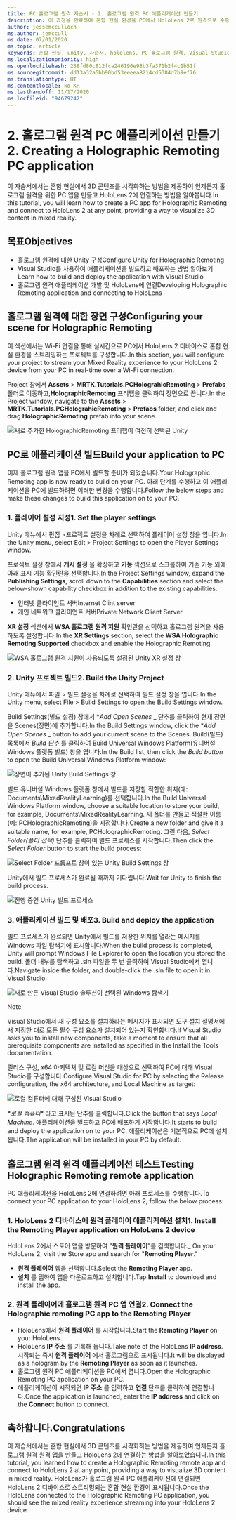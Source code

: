 ```yaml
---
title: PC 홀로그램 원격 자습서 - 2. 홀로그램 원격 PC 애플리케이션 만들기
description: 이 과정을 완료하여 혼합 현실 환경을 PC에서 HoloLens 2로 원격으로 수행하는 PC 애플리케이션을 만드는 방법을 알아봅니다.
author: jessemcculloch
ms.author: jemccull
ms.date: 07/01/2020
ms.topic: article
keywords: 혼합 현실, unity, 자습서, hololens, PC 홀로그램 원격, Visual Studio
ms.localizationpriority: high
ms.openlocfilehash: 258fd80c812fca246190e98b3fa371b2f4c1b51f
ms.sourcegitcommit: dd13a32a5bb90bd53eeeea8214cd5384d7b9ef76
ms.translationtype: HT
ms.contentlocale: ko-KR
ms.lasthandoff: 11/17/2020
ms.locfileid: "94679242"
---
```

# <a name="2-creating-a-holographic-remoting-pc-application"></a><span data-ttu-id="44496-105">2. 홀로그램 원격 PC 애플리케이션 만들기</span><span class="sxs-lookup"><span data-stu-id="44496-105">2. Creating a Holographic Remoting PC application</span></span>

<span data-ttu-id="44496-106">이 자습서에서는 혼합 현실에서 3D 콘텐츠를 시각화하는 방법을 제공하여 언제든지 홀로그램 원격을 위한 PC 앱을 만들고 HoloLens 2에 연결하는 방법을 알아봅니다.</span><span class="sxs-lookup"><span data-stu-id="44496-106">In this tutorial, you will learn how to create a PC app for Holographic Remoting and connect to HoloLens 2 at any point, providing a way to visualize 3D content in mixed reality.</span></span>

## <a name="objectives"></a><span data-ttu-id="44496-107">목표</span><span class="sxs-lookup"><span data-stu-id="44496-107">Objectives</span></span>

* <span data-ttu-id="44496-108">홀로그램 원격에 대한 Unity 구성</span><span class="sxs-lookup"><span data-stu-id="44496-108">Configure Unity for Holographic Remoting</span></span>
* <span data-ttu-id="44496-109">Visual Studio를 사용하여 애플리케이션을 빌드하고 배포하는 방법 알아보기</span><span class="sxs-lookup"><span data-stu-id="44496-109">Learn how to build and deploy the application with Visual Studio</span></span>
* <span data-ttu-id="44496-110">홀로그램 원격 애플리케이션 개발 및 HoloLens에 연결</span><span class="sxs-lookup"><span data-stu-id="44496-110">Developing Holographic Remoting application and connecting to HoloLens</span></span>

## <a name="configuring-your-scene-for-holographic-remoting"></a><span data-ttu-id="44496-111">홀로그램 원격에 대한 장면 구성</span><span class="sxs-lookup"><span data-stu-id="44496-111">Configuring your scene for Holographic Remoting</span></span>

<span data-ttu-id="44496-112">이 섹션에서는 Wi-Fi 연결을 통해 실시간으로 PC에서 HoloLens 2 디바이스로 혼합 현실 환경을 스트리밍하는 프로젝트를 구성합니다.</span><span class="sxs-lookup"><span data-stu-id="44496-112">In this section, you will configure your project to stream your Mixed Reality experience to your HoloLens 2 device from your PC in real-time over a Wi-Fi connection.</span></span>

<span data-ttu-id="44496-113">Project 창에서 **Assets** > **MRTK.Tutorials.PCHolograhicRemoting** > **Prefabs** 폴더로 이동하고,**HolographicRemoting** 프리팹을 클릭하여 장면으로 끕니다.</span><span class="sxs-lookup"><span data-stu-id="44496-113">In the Project window, navigate to the **Assets** > **MRTK.Tutorials.PCHolograhicRemoting** > **Prefabs** folder, and click and drag **HolographicRemoting** prefab into your scene.</span></span>

![새로 추가한 HolographicRemoting 프리팹이 여전히 선택된 Unity](images/mrlearning-pc-holographic-remoting/Tutorial2-Section1-Step1-1.png)

## <a name="build-your-application-to-pc"></a><span data-ttu-id="44496-115">PC로 애플리케이션 빌드</span><span class="sxs-lookup"><span data-stu-id="44496-115">Build your application to PC</span></span>

<span data-ttu-id="44496-116">이제 홀로그램 원격 앱을 PC에서 빌드할 준비가 되었습니다.</span><span class="sxs-lookup"><span data-stu-id="44496-116">Your Holographic Remoting app is now ready to build on your PC.</span></span> <span data-ttu-id="44496-117">아래 단계를 수행하고 이 애플리케이션을 PC에 빌드하려면 이러한 변경을 수행합니다.</span><span class="sxs-lookup"><span data-stu-id="44496-117">Follow the below steps and make these changes to build this application on to your PC.</span></span>

### <a name="1-set-the-player-settings"></a><span data-ttu-id="44496-118">1. 플레이어 설정 지정</span><span class="sxs-lookup"><span data-stu-id="44496-118">1. Set the player settings</span></span>

<span data-ttu-id="44496-119">Unity 메뉴에서 편집 >프로젝트 설정을 차례로 선택하여 플레이어 설정 창을 엽니다.</span><span class="sxs-lookup"><span data-stu-id="44496-119">In the Unity menu, select Edit > Project Settings to open the Player Settings window.</span></span>

<span data-ttu-id="44496-120">프로젝트 설정 창에서 **게시 설정** 을 확장하고 **기능** 섹션으로 스크롤하여 기존 기능 외에 아래 표시 기능 확인란을 선택합니다.</span><span class="sxs-lookup"><span data-stu-id="44496-120">In the Project Settings window, expand the **Publishing Settings**, scroll down to the **Capabilities** section and select the below-shown capability checkbox in addition to the existing capabilities.</span></span>

* <span data-ttu-id="44496-121">인터넷 클라이언트 서버</span><span class="sxs-lookup"><span data-stu-id="44496-121">Internet Clint server</span></span>
* <span data-ttu-id="44496-122">개인 네트워크 클라이언트 서버</span><span class="sxs-lookup"><span data-stu-id="44496-122">Private Network Client Server</span></span>

<span data-ttu-id="44496-123">**XR 설정** 섹션에서 **WSA 홀로그램 원격 지원** 확인란을 선택하고 홀로그램 원격을 사용하도록 설정합니다.</span><span class="sxs-lookup"><span data-stu-id="44496-123">In the **XR Settings** section, select the **WSA Holographic Remoting Supported** checkbox and enable the Holographic Remoting.</span></span>

![WSA 홀로그램 원격 지원이 사용되도록 설정된 Unity XR 설정 창](images/mrlearning-pc-holographic-remoting/Tutorial2-Section2-Step1-1.png)

### <a name="2-build-the-unity-project"></a><span data-ttu-id="44496-125">2. Unity 프로젝트 빌드</span><span class="sxs-lookup"><span data-stu-id="44496-125">2. Build the Unity Project</span></span>

<span data-ttu-id="44496-126">Unity 메뉴에서 파일 > 빌드 설정을 차례로 선택하여 빌드 설정 창을 엽니다.</span><span class="sxs-lookup"><span data-stu-id="44496-126">In the Unity menu, select File > Build Settings to open the Build Settings window.</span></span>

<span data-ttu-id="44496-127">Build Settings(빌드 설정) 창에서 \**_Add Open Scenes_* _ 단추를 클릭하여 현재 장면을 Scenes(장면)에 추가합니다.</span><span class="sxs-lookup"><span data-stu-id="44496-127">In the Build Settings window, click the \**_Add Open Scenes_* _ button to add your current scene to the Scenes.</span></span> <span data-ttu-id="44496-128">Build(빌드) 목록에서 _*_Build 단추_*_ 를 클릭하여 Build Universal Windows Platform(유니버설 Windows 플랫폼 빌드) 창을 엽니다.</span><span class="sxs-lookup"><span data-stu-id="44496-128">In the Build list, then click the _*_Build button_*_ to open the Build Universal Windows Platform window:</span></span>

![장면이 추가된 Unity Build Settings 창](images/mrlearning-pc-holographic-remoting/Tutorial2-Section2-Step2-1.png)

<span data-ttu-id="44496-130">빌드 유니버설 Windows 플랫폼 창에서 빌드를 저장할 적합한 위치(예: Documents\MixedRealityLearning)를 선택합니다.</span><span class="sxs-lookup"><span data-stu-id="44496-130">In the Build Universal Windows Platform window, choose a suitable location to store your build, for example, Documents\MixedRealityLearning.</span></span> <span data-ttu-id="44496-131">새 폴더를 만들고 적절한 이름(예: PCHolographicRemoting)을 지정합니다.</span><span class="sxs-lookup"><span data-stu-id="44496-131">Create a new folder and give it a suitable name, for example, PCHolographicRemoting.</span></span> <span data-ttu-id="44496-132">그런 다음, _*_Select Folder(폴더 선택)_*_ 단추를 클릭하여 빌드 프로세스를 시작합니다.</span><span class="sxs-lookup"><span data-stu-id="44496-132">Then click the _*_Select Folder_*_ button to start the build process:</span></span>

![Select Folder 프롬프트 창이 있는 Unity Build Settings 창](images/mrlearning-pc-holographic-remoting/Tutorial2-Section2-Step2-2.png)

<span data-ttu-id="44496-134">Unity에서 빌드 프로세스가 완료될 때까지 기다립니다.</span><span class="sxs-lookup"><span data-stu-id="44496-134">Wait for Unity to finish the build process.</span></span>

![진행 중인 Unity 빌드 프로세스](images/mrlearning-pc-holographic-remoting/Tutorial2-Section2-Step2-3.png)

### <a name="3-build-and-deploy-the-application"></a><span data-ttu-id="44496-136">3. 애플리케이션 빌드 및 배포</span><span class="sxs-lookup"><span data-stu-id="44496-136">3. Build and deploy the application</span></span>

<span data-ttu-id="44496-137">빌드 프로세스가 완료되면 Unity에서 빌드를 저장한 위치를 열라는 메시지를 Windows 파일 탐색기에 표시합니다.</span><span class="sxs-lookup"><span data-stu-id="44496-137">When the build process is completed, Unity will prompt Windows File Explorer to open the location you stored the build.</span></span> <span data-ttu-id="44496-138">폴더 내부를 탐색하고 .sln 파일을 두 번 클릭하여 Visual Studio에서 엽니다.</span><span class="sxs-lookup"><span data-stu-id="44496-138">Navigate inside the folder, and double-click the .sln file to open it in Visual Studio:</span></span>

![새로 만든 Visual Studio 솔루션이 선택된 Windows 탐색기](images/mrlearning-pc-holographic-remoting/Tutorial2-Section2-Step3-1.png)

> [!NOTE]
> <span data-ttu-id="44496-140">Visual Studio에서 새 구성 요소를 설치하라는 메시지가 표시되면 도구 설치 설명서에서 지정한 대로 모든 필수 구성 요소가 설치되어 있는지 확인합니다.</span><span class="sxs-lookup"><span data-stu-id="44496-140">If Visual Studio asks you to install new components, take a moment to ensure that all prerequisite components are installed as specified in the Install the Tools documentation.</span></span>

<span data-ttu-id="44496-141">릴리스 구성, x64 아키텍처 및 로컬 머신을 대상으로 선택하여 PC에 대해 Visual Studio를 구성합니다.</span><span class="sxs-lookup"><span data-stu-id="44496-141">Configure Visual Studio for PC by selecting the Release configuration, the x64 architecture, and Local Machine as target:</span></span>

![로컬 컴퓨터에 대해 구성된 Visual Studio](images/mrlearning-pc-holographic-remoting/Tutorial2-Section2-Step3-2.png)

<span data-ttu-id="44496-143">_\*_로컬 컴퓨터_\*_ 라고 표시된 단추를 클릭합니다.</span><span class="sxs-lookup"><span data-stu-id="44496-143">Click the button that says _*_Local Machine_*_.</span></span> <span data-ttu-id="44496-144">애플리케이션을 빌드하고 PC에 배포하기 시작합니다.</span><span class="sxs-lookup"><span data-stu-id="44496-144">It starts to build and deploy the application on to your PC.</span></span> <span data-ttu-id="44496-145">애플리케이션은 기본적으로 PC에 설치됩니다.</span><span class="sxs-lookup"><span data-stu-id="44496-145">The application will be installed in your PC by default.</span></span>

## <a name="testing-holographic-remoting-remote-application"></a><span data-ttu-id="44496-146">홀로그램 원격 원격 애플리케이션 테스트</span><span class="sxs-lookup"><span data-stu-id="44496-146">Testing Holographic Remoting remote application</span></span>

<span data-ttu-id="44496-147">PC 애플리케이션을 HoloLens 2에 연결하려면 아래 프로세스를 수행합니다.</span><span class="sxs-lookup"><span data-stu-id="44496-147">To connect your PC application to your HoloLens 2, follow the below process:</span></span>

### <a name="1-install-the-remoting-player-application-on-hololens-2-device"></a><span data-ttu-id="44496-148">1. HoloLens 2 디바이스에 원격 플레이어 애플리케이션 설치</span><span class="sxs-lookup"><span data-stu-id="44496-148">1. Install the Remoting Player application on HoloLens 2 device</span></span>

<span data-ttu-id="44496-149">HoloLens 2에서 스토어 앱을 방문하여 "**원격 플레이어**"를 검색합니다.</span><span class="sxs-lookup"><span data-stu-id="44496-149">_ On your HoloLens 2, visit the Store app and search for "**Remoting Player**."</span></span>
* <span data-ttu-id="44496-150">**원격 플레이어** 앱을 선택합니다.</span><span class="sxs-lookup"><span data-stu-id="44496-150">Select the **Remoting Player** app.</span></span>
* <span data-ttu-id="44496-151">**설치** 를 탭하여 앱을 다운로드하고 설치합니다.</span><span class="sxs-lookup"><span data-stu-id="44496-151">Tap **Install** to download and install the app.</span></span>

### <a name="2-connect-the-holographic-remoting-pc-app-to-the-remoting-player"></a><span data-ttu-id="44496-152">2. 원격 플레이어에 홀로그램 원격 PC 앱 연결</span><span class="sxs-lookup"><span data-stu-id="44496-152">2. Connect the Holographic remoting PC app to the Remoting Player</span></span>

* <span data-ttu-id="44496-153">HoloLens에서 **원격 플레이어** 를 시작합니다.</span><span class="sxs-lookup"><span data-stu-id="44496-153">Start the **Remoting Player** on your HoloLens.</span></span>
* <span data-ttu-id="44496-154">HoloLens **IP 주소** 를 기록해 둡니다.</span><span class="sxs-lookup"><span data-stu-id="44496-154">Take note of the HoloLens **IP address**.</span></span> <span data-ttu-id="44496-155">시작되는 즉시 **원격 플레이어** 에서 홀로그램으로 표시됩니다.</span><span class="sxs-lookup"><span data-stu-id="44496-155">It will be displayed as a hologram by the **Remoting Player** as soon as it launches.</span></span>
* <span data-ttu-id="44496-156">홀로그램 원격 PC 애플리케이션을 PC에서 엽니다.</span><span class="sxs-lookup"><span data-stu-id="44496-156">Open the Holographic Remoting PC application on your PC.</span></span>
* <span data-ttu-id="44496-157">애플리케이션이 시작되면 **IP 주소** 를 입력하고 **연결** 단추를 클릭하여 연결합니다.</span><span class="sxs-lookup"><span data-stu-id="44496-157">Once the application is launched, enter the **IP address** and click on the **Connect**  button to connect.</span></span>

## <a name="congratulations"></a><span data-ttu-id="44496-158">축하합니다.</span><span class="sxs-lookup"><span data-stu-id="44496-158">Congratulations</span></span>

<span data-ttu-id="44496-159">이 자습서에서는 혼합 현실에서 3D 콘텐츠를 시각화하는 방법을 제공하여 언제든지 홀로그램 원격 원격 앱을 만들고 HoloLens 2에 연결하는 방법을 알아보았습니다.</span><span class="sxs-lookup"><span data-stu-id="44496-159">In this tutorial, you learned how to create a Holographic Remoting remote app and connect to HoloLens 2 at any point, providing a way to visualize 3D content in mixed reality.</span></span> <span data-ttu-id="44496-160">HoloLens가 홀로그램 원격 PC 애플리케이션에 연결되면 HoloLens 2 디바이스로 스트리밍되는 혼합 현실 환경이 표시됩니다.</span><span class="sxs-lookup"><span data-stu-id="44496-160">Once the HoloLens connected to the Holographic Remoting PC application, you should see the mixed reality experience streaming into your HoloLens 2 device.</span></span>
